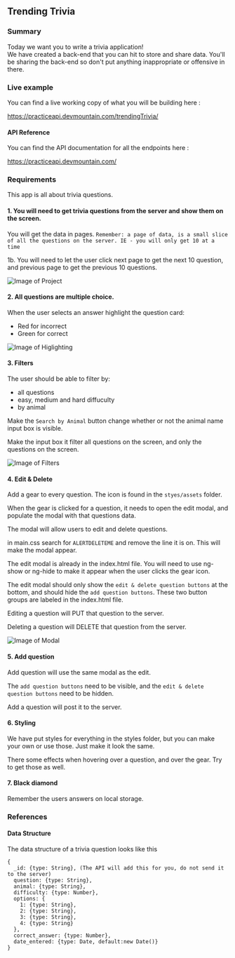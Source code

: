 ## Trending Trivia

### Summary

Today we want you to write a trivia application!  
We have created a back-end that you can hit to store and share data.
You'll be sharing the back-end so don't put anything inappropriate or offensive in there.

### Live example

You can find a live working copy of what you will be building here :

https://practiceapi.devmountain.com/trendingTrivia/

#### API Reference

You can find the API documentation for all the endpoints here :

https://practiceapi.devmountain.com/



### Requirements

This app is all about trivia questions.


#### 1. You will need to get trivia questions from the server and show them on the screen.

You will get the data in pages. `Remember: a page of data, is a small slice of all the questions on the server. IE - you will only get 10 at a time`

1b. You will need to let the user click next page to get the next 10 question, and previous page to get the previous 10 questions.

![Image of Project](https://github.com/DevMountain/trendingTrivia/blob/master/screenshot/screenshot1.jpg)


#### 2. All questions are multiple choice.

When the user selects an answer highlight the question card:
- Red for incorrect
- Green for correct 

![Image of Higlighting](https://github.com/DevMountain/trendingTrivia/blob/master/screenshot/screenshot3.jpg)


#### 3. Filters

The user should be able to filter by:
* all questions
* easy, medium and hard diffuculty
* by animal

Make the `Search by Animal` button change whether or not the animal name input box is visible.

Make the input box it filter all questions on the screen, and only the questions on the screen.


![Image of Filters](https://github.com/DevMountain/trendingTrivia/blob/master/screenshot/screenshot4.jpg)


#### 4. Edit & Delete

Add a gear to every question. The icon is found in the `styes/assets` folder.

When the gear is clicked for a question, it needs to open the edit modal, and populate the modal with that questions data.

The modal will allow users to edit and delete questions.

in main.css search for `ALERTDELETEME` and remove the line it is on.  This will make the modal appear.

The edit modal is already in the index.html file.  You will need to use ng-show or ng-hide to make it appear when the user clicks the gear icon.

The edit modal should only show the `edit & delete question buttons` at the bottom, and should hide the `add question buttons`.  These two button groups are labeled in the index.html file.

Editing a question will PUT that question to the server.

Deleting a question will DELETE that question from the server.


![Image of Modal](https://github.com/DevMountain/trendingTrivia/blob/master/screenshot/screenshot2.jpg)

#### 5. Add question

Add question will use the same modal as the edit.

The `add question buttons` need to be visible, and the `edit & delete question buttons` need to be hidden.

Add a question will post it to the server.

#### 6. Styling

We have put styles for everything in the styles folder, but you can make your own or use those.  Just make it look the same.

There some effects when hovering over a question, and over the gear.  Try to get those as well.

#### 7. Black diamond

Remember the users answers on local storage.


### References

#### Data Structure

The data structure of a trivia question looks like this

```
{
  _id: {type: String}, (The API will add this for you, do not send it to the server)
  question: {type: String},
  animal: {type: String},
  difficulty: {type: Number},
  options: {
    1: {type: String},
    2: {type: String},
    3: {type: String},
    4: {type: String}
  },
  correct_answer: {type: Number},
  date_entered: {type: Date, default:new Date()}
}
```

